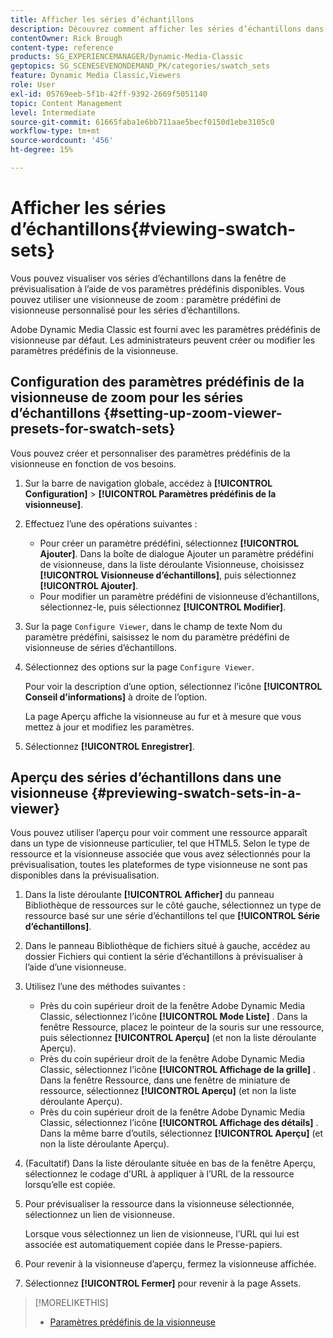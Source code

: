 ```yaml
---
title: Afficher les séries d’échantillons
description: Découvrez comment afficher les séries d’échantillons dans Adobe Dynamic Media Classic.
contentOwner: Rick Brough
content-type: reference
products: SG_EXPERIENCEMANAGER/Dynamic-Media-Classic
geptopics: SG_SCENESEVENONDEMAND_PK/categories/swatch_sets
feature: Dynamic Media Classic,Viewers
role: User
exl-id: 05769eeb-5f1b-42ff-9392-2669f5051140
topic: Content Management
level: Intermediate
source-git-commit: 61665faba1e6bb711aae5becf0150d1ebe3105c0
workflow-type: tm+mt
source-wordcount: '456'
ht-degree: 15%

---
```


# Afficher les séries d’échantillons{#viewing-swatch-sets}

Vous pouvez visualiser vos séries d’échantillons dans la fenêtre de prévisualisation à l’aide de vos paramètres prédéfinis disponibles. Vous pouvez utiliser une visionneuse de zoom : paramètre prédéfini de visionneuse personnalisé pour les séries d’échantillons.

Adobe Dynamic Media Classic est fourni avec les paramètres prédéfinis de visionneuse par défaut. Les administrateurs peuvent créer ou modifier les paramètres prédéfinis de la visionneuse.

## Configuration des paramètres prédéfinis de la visionneuse de zoom pour les séries d’échantillons {#setting-up-zoom-viewer-presets-for-swatch-sets}

Vous pouvez créer et personnaliser des paramètres prédéfinis de la visionneuse en fonction de vos besoins.

1. Sur la barre de navigation globale, accédez à **[!UICONTROL Configuration]** > **[!UICONTROL Paramètres prédéfinis de la visionneuse]**.
1. Effectuez l’une des opérations suivantes :

   * Pour créer un paramètre prédéfini, sélectionnez **[!UICONTROL Ajouter]**. Dans la boîte de dialogue Ajouter un paramètre prédéfini de visionneuse, dans la liste déroulante Visionneuse, choisissez **[!UICONTROL Visionneuse d’échantillons]**, puis sélectionnez **[!UICONTROL Ajouter]**.
   * Pour modifier un paramètre prédéfini de visionneuse d’échantillons, sélectionnez-le, puis sélectionnez **[!UICONTROL Modifier]**.

1. Sur la page `Configure Viewer`, dans le champ de texte Nom du paramètre prédéfini, saisissez le nom du paramètre prédéfini de visionneuse de séries d’échantillons.
1. Sélectionnez des options sur la page `Configure Viewer`.

   Pour voir la description d’une option, sélectionnez l’icône **[!UICONTROL Conseil d’informations]** à droite de l’option.

   La page Aperçu affiche la visionneuse au fur et à mesure que vous mettez à jour et modifiez les paramètres.

1. Sélectionnez **[!UICONTROL Enregistrer]**.

## Aperçu des séries d’échantillons dans une visionneuse {#previewing-swatch-sets-in-a-viewer}

Vous pouvez utiliser l’aperçu pour voir comment une ressource apparaît dans un type de visionneuse particulier, tel que HTML5. Selon le type de ressource et la visionneuse associée que vous avez sélectionnés pour la prévisualisation, toutes les plateformes de type visionneuse ne sont pas disponibles dans la prévisualisation.

1. Dans la liste déroulante **[!UICONTROL Afficher]** du panneau Bibliothèque de ressources sur le côté gauche, sélectionnez un type de ressource basé sur une série d’échantillons tel que **[!UICONTROL Série d’échantillons]**.
1. Dans le panneau Bibliothèque de fichiers situé à gauche, accédez au dossier Fichiers qui contient la série d’échantillons à prévisualiser à l’aide d’une visionneuse.
1. Utilisez l’une des méthodes suivantes :

   * Près du coin supérieur droit de la fenêtre Adobe Dynamic Media Classic, sélectionnez l’icône **[!UICONTROL Mode Liste]** . Dans la fenêtre Ressource, placez le pointeur de la souris sur une ressource, puis sélectionnez **[!UICONTROL Aperçu]** (et non la liste déroulante Aperçu).
   * Près du coin supérieur droit de la fenêtre Adobe Dynamic Media Classic, sélectionnez l’icône **[!UICONTROL Affichage de la grille]** . Dans la fenêtre Ressource, dans une fenêtre de miniature de ressource, sélectionnez **[!UICONTROL Aperçu]** (et non la liste déroulante Aperçu).
   * Près du coin supérieur droit de la fenêtre Adobe Dynamic Media Classic, sélectionnez l’icône **[!UICONTROL Affichage des détails]** . Dans la même barre d’outils, sélectionnez **[!UICONTROL Aperçu]** (et non la liste déroulante Aperçu).

1. (Facultatif) Dans la liste déroulante située en bas de la fenêtre Aperçu, sélectionnez le codage d’URL à appliquer à l’URL de la ressource lorsqu’elle est copiée.
1. Pour prévisualiser la ressource dans la visionneuse sélectionnée, sélectionnez un lien de visionneuse.

   Lorsque vous sélectionnez un lien de visionneuse, l’URL qui lui est associée est automatiquement copiée dans le Presse-papiers.

1. Pour revenir à la visionneuse d’aperçu, fermez la visionneuse affichée.
1. Sélectionnez **[!UICONTROL Fermer]** pour revenir à la page Assets.

>[!MORELIKETHIS]
>
>* [Paramètres prédéfinis de la visionneuse](application-setup.md#viewer_presets)

